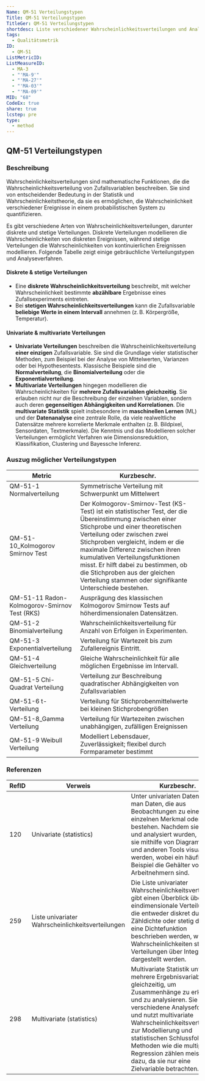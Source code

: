 ```yaml
---
Name: QM-51 Verteilungstypen
Title: QM-51 Verteilungstypen
TitleGer: QM-51 Verteilungstypen
shortdesc: Liste verschiedener Wahrscheinlichkeitsverteilungen und Analysen.
tags:
  - Qualitätsmetrik
ID:
  - QM-51
ListMetricID: 
ListMeasureID:
  - MA-3
  - "'MA-9'"
  - "'MA-27'"
  - "'MA-03'"
  - "'MA-09'"
MID: "68"
CodeEx: true
share: true
lcstep: pre
type:
  - method
---
```

## QM-51 Verteilungstypen

### Beschreibung

Wahrscheinlichkeitsverteilungen sind mathematische Funktionen, die die Wahrscheinlichkeitsverteilung von Zufallsvariablen beschreiben. Sie sind von entscheidender Bedeutung in der Statistik und Wahrscheinlichkeitstheorie, da sie es ermöglichen, die Wahrscheinlichkeit verschiedener Ereignisse in einem probabilistischen System zu quantifizieren.

Es gibt verschiedene Arten von Wahrscheinlichkeitsverteilungen, darunter diskrete und stetige Verteilungen. Diskrete Verteilungen modellieren die Wahrscheinlichkeiten von diskreten Ereignissen, während stetige Verteilungen die Wahrscheinlichkeiten von kontinuierlichen Ereignissen modellieren. Folgende Tabelle zeigt einige gebräuchliche Verteilungstypen und Analyseverfahren. 

#### Diskrete & stetige Verteilungen 

- Eine **diskrete Wahrscheinlichkeitsverteilung** beschreibt, mit welcher Wahrscheinlichkeit bestimmte **abzählbare** Ergebnisse eines Zufallsexperiments eintreten.
- Bei **stetigen Wahrscheinlichkeitsverteilungen** kann die Zufallsvariable **beliebige Werte in einem Intervall** annehmen (z. B. Körpergröße, Temperatur).
#### Univariate & multivariate Verteilungen

- **Univariate Verteilungen** beschreiben die Wahrscheinlichkeitsverteilung **einer einzigen** Zufallsvariable. Sie sind die Grundlage vieler statistischer Methoden, zum Beispiel bei der Analyse von Mittelwerten, Varianzen oder bei Hypothesentests. Klassische Beispiele sind die **Normalverteilung**, die **Binomialverteilung** oder die **Exponentialverteilung**.
- **Multivariate Verteilungen** hingegen modellieren die Wahrscheinlichkeiten für **mehrere Zufallsvariablen gleichzeitig**. Sie erlauben nicht nur die Beschreibung der einzelnen Variablen, sondern auch deren **gegenseitigen Abhängigkeiten und Korrelationen**. Die **multivariate Statistik** spielt insbesondere im **maschinellen Lernen** (ML) und der **Datenanalyse** eine zentrale Rolle, da viele realweltliche Datensätze mehrere korrelierte Merkmale enthalten (z. B. Bildpixel, Sensordaten, Textmerkmale). Die Kenntnis und das Modellieren solcher Verteilungen ermöglicht Verfahren wie Dimensionsreduktion, Klassifikation, Clustering und Bayessche Inferenz.

### Auszug möglicher Verteilungstypen

| Metric                                       | Kurzbeschr.                                                                                                                                                                                                                                                                                                                                                                                                            |
| -------------------------------------------- | ---------------------------------------------------------------------------------------------------------------------------------------------------------------------------------------------------------------------------------------------------------------------------------------------------------------------------------------------------------------------------------------------------------------------- |
| QM-51-1 Normalverteilung                     | Symmetrische Verteilung mit Schwerpunkt um Mittelwert                                                                                                                                                                                                                                                                                                                                                                  |
| QM-51-10_Kolmogorov Smirnov Test             | Der Kolmogorov-Smirnov-Test (KS-Test) ist ein statistischer Test, der die Übereinstimmung zwischen einer Stichprobe und einer theoretischen Verteilung oder zwischen zwei Stichproben vergleicht, indem er die maximale Differenz zwischen ihren kumulativen Verteilungsfunktionen misst. Er hilft dabei zu bestimmen, ob die Stichproben aus der gleichen Verteilung stammen oder signifikante Unterschiede bestehen. |
| QM-51-11 Radon-Kolmogorov-Smirnov Test (RKS) | Ausprägung des klassischen Kolmogorov Smirnow Tests auf höherdimensionalen Datensätzen.                                                                                                                                                                                                                                                                                                                                |
| QM-51-2 Binomialverteilung                   | Wahrscheinlichkeitsverteilung für Anzahl von Erfolgen in Experimenten.                                                                                                                                                                                                                                                                                                                                                 |
| QM-51-3 Exponentialverteilung                | Verteilung für Wartezeit bis zum Zufallereignis Eintritt.                                                                                                                                                                                                                                                                                                                                                              |
| QM-51-4 Gleichverteilung                     | Gleiche Wahrscheinlichkeit für alle möglichen Ergebnisse im Intervall.                                                                                                                                                                                                                                                                                                                                                 |
| QM-51-5 Chi-Quadrat Verteilung               | Verteilung zur Beschreibung quadratischer Abhängigkeiten von Zufallsvariablen                                                                                                                                                                                                                                                                                                                                          |
| QM-51-6 t-Verteilung                         | Verteilung für Stichprobenmittelwerte bei kleinen Stichprobengrößen                                                                                                                                                                                                                                                                                                                                                    |
| QM-51-8_Gamma Verteilung                     | Verteilung für Wartezeiten zwischen unabhängigen, zufälligen Ereignissen                                                                                                                                                                                                                                                                                                                                               |
| QM-51-9 Weibull Verteilung                   | Modelliert Lebensdauer, Zuverlässigkeit; flexibel durch Formparameter bestimmt                                                                                                                                                                                                                                                                                                                                         |


### Referenzen

| RefID | Verweis                                             | Kurzbeschr.                                                                                                                                                                                                                                                                                                                                                                          |
| ----- | --------------------------------------------------- | ------------------------------------------------------------------------------------------------------------------------------------------------------------------------------------------------------------------------------------------------------------------------------------------------------------------------------------------------------------------------------------ |
| 120   |  Univariate (statistics)                            | Unter univariaten Daten versteht man Daten, die aus Beobachtungen zu einem einzelnen Merkmal oder Attribut bestehen. Nachdem sie erfasst und analysiert wurden, können sie mithilfe von Diagrammen und anderen Tools visualisiert werden, wobei ein häufiges Beispiel die Gehälter von Arbeitnehmern sind.                                                                           |
| 259   |  Liste univariater Wahrscheinlichkeitsverteilungen  | Die Liste univariater Wahrscheinlichkeitsverteilungen gibt einen Überblick über eindimensionale Verteilungen, die entweder diskret durch ihre Zähldichte oder stetig durch eine Dichtefunktion beschrieben werden, wobei Wahrscheinlichkeiten stetiger Verteilungen über Integrale dargestellt werden.                                                                               |
| 298   |  Multivariate (statistics)                          | Multivariate Statistik untersucht mehrere Ergebnisvariablen gleichzeitig, um Zusammenhänge zu erkennen und zu analysieren. Sie umfasst verschiedene Analyseformen und nutzt multivariate Wahrscheinlichkeitsverteilungen zur Modellierung und statistischen Schlussfolgerung. Methoden wie die multiple Regression zählen meist nicht dazu, da sie nur eine Zielvariable betrachten. |


